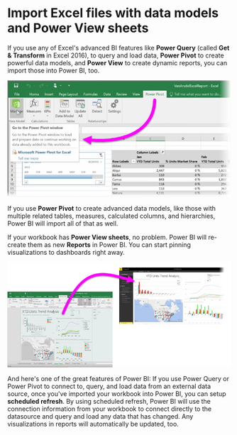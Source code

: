 <properties
   pageTitle="Import Power View and Power Pivot to Power BI"
   description="Excel workbooks with Power tools work seamlessly with Power BI"
   services="powerbi"
   documentationCenter=""
   authors="davidiseminger"
   manager="mblythe"
   editor=""
   tags=""
   featuredVideoId="nVkpj0tB4Yk"
   featuredVideoThumb=""
   courseDuration="4m"/>

<tags
   ms.service="powerbi"
   ms.devlang="NA"
   ms.topic="article"
   ms.tgt_pltfrm="NA"
   ms.workload="powerbi"
   ms.date="02/29/2016"
   ms.author="owend"/>

# Import Excel files with data models and Power View sheets

If you use any of Excel's advanced BI features like **Power Query** (called **Get & Transform** in Excel 2016), to query and load data, **Power Pivot** to create powerful data models, and **Power View** to create dynamic reports, you can import those into Power BI, too.

![](media/powerbi-learning-5-3-import-powerpivot-powerview/5-3_1.png)

If you use **Power Pivot** to create advanced data models, like those with multiple related tables, measures, calculated columns, and hierarchies, Power BI will import all of that as well.

If your workbook has **Power View sheets**, no problem. Power BI will re-create them as new **Reports** in Power BI. You can start pinning visualizations to dashboards right away.

![](media/powerbi-learning-5-3-import-powerpivot-powerview/5-3_2.png)

And here's one of the great features of Power BI: If you use Power Query or Power Pivot to connect to, query, and load data from an external data source, once you've imported your workbook into Power BI, you can setup **scheduled refresh**. By using scheduled refresh, Power BI will use the connection information from your workbook to connect directly to the datasource and query and load any data that has changed. Any visualizations in reports will automatically be updated, too.
